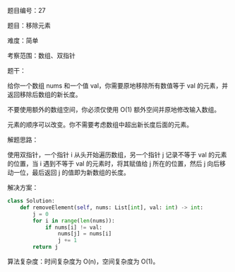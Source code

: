 题目编号：27

题目：移除元素

难度：简单

考察范围：数组、双指针

题干：

给你一个数组 nums 和一个值 val，你需要原地移除所有数值等于 val 的元素，并返回移除后数组的新长度。

不要使用额外的数组空间，你必须仅使用 O(1) 额外空间并原地修改输入数组。

元素的顺序可以改变。你不需要考虑数组中超出新长度后面的元素。

解题思路：

使用双指针，一个指针 i 从头开始遍历数组，另一个指针 j 记录不等于 val 的元素的位置，当 i 遇到不等于 val 的元素时，将其赋值给 j 所在的位置，然后 j 向后移动一位，最后返回 j 的值即为新数组的长度。

解决方案：

```python
class Solution:
    def removeElement(self, nums: List[int], val: int) -> int:
        j = 0
        for i in range(len(nums)):
            if nums[i] != val:
                nums[j] = nums[i]
                j += 1
        return j
```

算法复杂度：时间复杂度为 O(n)，空间复杂度为 O(1)。